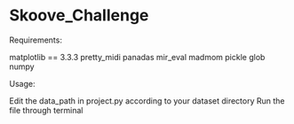 # Skoove_Challenge

Requirements:

matplotlib == 3.3.3
pretty_midi
panadas
mir_eval
madmom
pickle
glob
numpy


Usage:

Edit the data_path in project.py according to your dataset directory
Run the file through terminal
